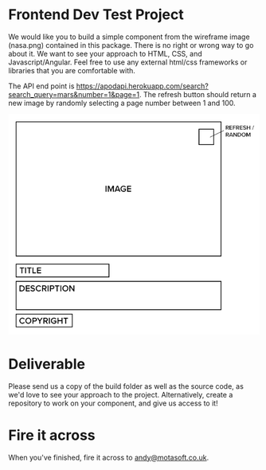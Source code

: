 # Frontend Dev Test Project

We would like you to build a simple component from the wireframe image (nasa.png) contained in this package. There is no right or wrong way to go about it. We want to see your approach to HTML, CSS, and Javascript/Angular. Feel free to use any external html/css frameworks or libraries that you are comfortable with.

The API end point is https://apodapi.herokuapp.com/search?search_query=mars&number=1&page=1. The refresh button should return a new image by randomly selecting a page number between 1 and 100.

![Image of Wireframe](https://raw.githubusercontent.com/Motasoft/Frontend-Dev-Test/master/nasa.png)

# Deliverable
Please send us a copy of the build folder as well as the source code, as we'd love to see your approach to the project. Alternatively, create a repository to work on your component, and give us access to it!

# Fire it across
When you've finished, fire it across to andy@motasoft.co.uk.

